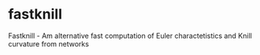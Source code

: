 # fastknill
Fastknill - Am alternative fast computation of Euler charactetistics and Knill curvature from networks
